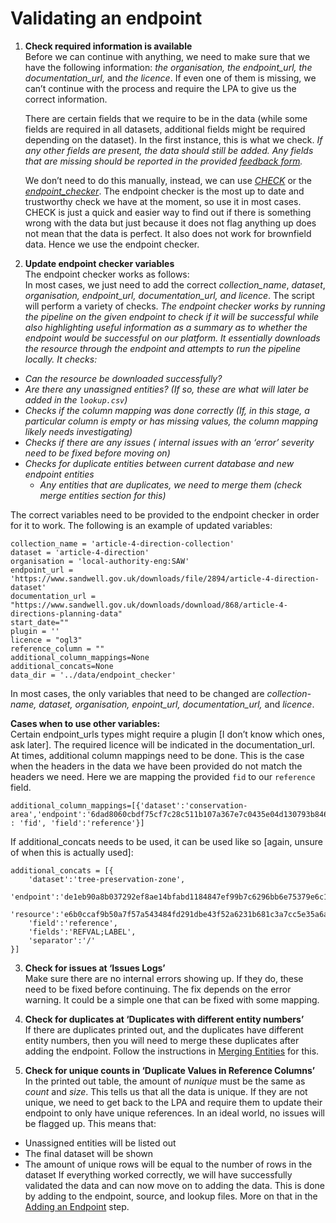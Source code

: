 # Validating an endpoint

1. **Check required information is available**  
   Before we can continue with anything, we need to make sure that we have the following information: _the organisation, the endpoint_url, the documentation_url,_ and _the licence_. If even one of them is missing, we can’t continue with the process and require the LPA to give us the correct information.

   There are certain fields that we require to be in the data (while some fields are required in all datasets, additional fields might be required depending on the dataset). In the first instance, this is what we check. _If any other fields are present, the data should still be added. Any fields that are missing should be reported in the provided [feedback form](https://drive.google.com/drive/folders/1YEKupdAVcdCt6YVG6NC3iUftAsQhk9Zq)._

   We don’t need to do this manually, instead, we can use [_CHECK_](https://check.staging.digital-land.info/) or the [_endpoint_checker_](https://github.com/digital-land/jupyter-analysis/blob/main/endpoint_checker/endpoint_checker.ipynb). The endpoint checker is the most up to date and trustworthy check we have at the moment, so use it in most cases. CHECK is just a quick and easier way to find out if there is something wrong with the data but just because it does not flag anything up does not mean that the data is perfect. It also does not work for brownfield data. Hence we use the endpoint checker.

2. **Update endpoint checker variables**  
   The endpoint checker works as follows:  
   In most cases, we just need to add the correct _collection_name_, _dataset_, _organisation, endpoint_url, documentation_url, and licence_. The script will perform a variety of checks.
   _The endpoint checker works by running the pipeline on the given endpoint to check if it will be successful while also highlighting useful information as a summary as to whether the endpoint would be successful on our platform. It essentially downloads the resource through the endpoint and attempts to run the pipeline locally. It checks:_

- _Can the resource be downloaded successfully?_
- _Are there any unassigned entities? (If so, these are what will later be added in the `lookup.csv`)_
- _Checks if the column mapping was done correctly (If, in this stage, a particular column is empty or has missing values, the column mapping likely needs investigating)_
- _Checks if there are any issues ( internal issues with an ‘error’ severity need to be fixed before moving on)_
- _Checks for duplicate entities between current database and new endpoint entities_
  - _Any entities that are duplicates, we need to merge them (check merge entities section for this)_

The correct variables need to be provided to the endpoint checker in order for it to work. The following is an example of updated variables:

```
collection_name = 'article-4-direction-collection'
dataset = 'article-4-direction'
organisation = 'local-authority-eng:SAW'
endpoint_url = 'https://www.sandwell.gov.uk/downloads/file/2894/article-4-direction-dataset'
documentation_url = "https://www.sandwell.gov.uk/downloads/download/868/article-4-directions-planning-data"
start_date=""
plugin = ''
licence = "ogl3"
reference_column = ""
additional_column_mappings=None
additional_concats=None
data_dir = '../data/endpoint_checker'
```

In most cases, the only variables that need to be changed are _collection-name, dataset, organisation, enpoint_url, documentation_url,_ and _licence_.

**Cases when to use other variables:**  
 Certain endpoint_urls types might require a plugin \[I don’t know which ones, ask later\]. The required licence will be indicated in the documentation_url. At times, additional column mappings need to be done. This is the case when the headers in the data we have been provided do not match the headers we need. Here we are mapping the provided `fid` to our `reference` field.

```
additional_column_mappings=[{'dataset':'conservation-area','endpoint':'6dad8060cbdf75cf7c28c511b107a367e7c0435e04d130793b8464454bfd384c','column' : 'fid', 'field':'reference'}]
```

If additional_concats needs to be used, it can be used like so \[again, unsure of when this is actually used\]:

```
additional_concats = [{
    'dataset':'tree-preservation-zone',
    'endpoint':'de1eb90a8b037292ef8ae14bfabd1184847ef99b7c6296bb6e75379e6c1f9572',
    'resource':'e6b0ccaf9b50a7f57a543484fd291dbe43f52a6231b681c3a7cc5e35a6aba254',
    'field':'reference',
    'fields':'REFVAL;LABEL',
    'separator':'/'
}]
```

3. **Check for issues at ‘Issues Logs’**  
   Make sure there are no internal errors showing up. If they do, these need to be fixed before continuing. The fix depends on the error warning. It could be a simple one that can be fixed with some mapping.

4. **Check for duplicates at ‘Duplicates with different entity numbers’**  
   If there are duplicates printed out, and the duplicates have different entity numbers, then you will need to merge these duplicates after adding the endpoint. Follow the instructions in [Merging Entities](../../Maintaining/Merge-entities) for this.

5. **Check for unique counts in ‘Duplicate Values in Reference Columns’**  
   In the printed out table, the amount of _nunique_ must be the same as _count_ and _size_. This tells us that all the data is unique. If they are not unique, we need to get back to the LPA and require them to update their endpoint to only have unique references.
   In an ideal world, no issues will be flagged up. This means that:

- Unassigned entities will be listed out
- The final dataset will be shown
- The amount of unique rows will be equal to the number of rows in the dataset
  If everything worked correctly, we will have successfully validated the data and can now move on to adding the data. This is done by adding to the endpoint, source, and lookup files. More on that in the [Adding an Endpoint](../../Adding/Add-an-endpoint) step.
